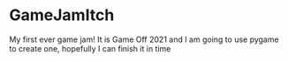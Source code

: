 # GameJamItch
My first ever game jam! It is Game Off 2021 and I am going to use pygame to create one, hopefully I can finish it in time
